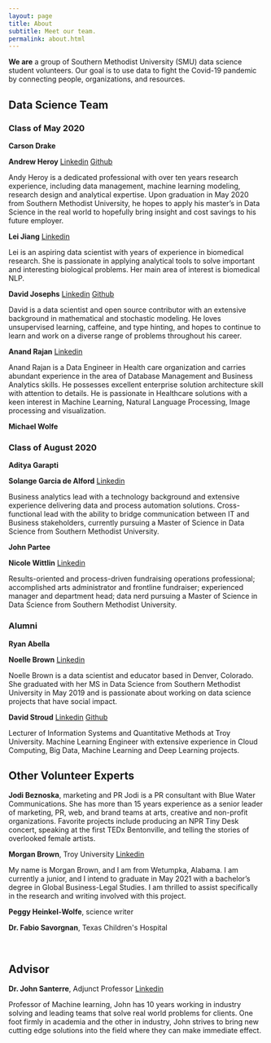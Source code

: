 ```yaml
---
layout: page
title: About
subtitle: Meet our team.
permalink: about.html
---
```

**We are** a group of Southern Methodist University (SMU) data science student volunteers. Our goal is to use data to fight the Covid-19 pandemic by connecting people, organizations, and resources. 

## Data Science Team ##

### Class of May 2020 ###
**Carson Drake**

**Andrew Heroy**
[Linkedin](https://www.linkedin.com/in/andyheroy/)
[Github](https://github.com/Landcruiser87)

Andy Heroy is a dedicated professional with over ten years research experience, including data management, machine learning modeling, research design and analytical expertise.  Upon graduation in May 2020 from Southern Methodist University, he hopes to apply his master’s in Data Science in the real world to hopefully bring insight and cost savings to his future employer.

**Lei Jiang**
[Linkedin](https://www.linkedin.com/in/lei-jiang-b4426025/)

Lei is an aspiring data scientist with years of experience in biomedical research. She is passionate in applying analytical tools to solve important and interesting biological problems. Her main area of interest is biomedical NLP.


**David Josephs**
[Linkedin](http://linkedin.com/in/data-science-david)
[Github](https://github.com/josephsdavid)

David is a data scientist and open source contributor with an extensive background in mathematical and stochastic modeling. He loves unsupervised learning, caffeine, and type hinting, and hopes to continue to learn and work on a diverse range of problems throughout his career.


**Anand Rajan**
[Linkedin](https://www.linkedin.com/in/anand-r-60b457)

Anand Rajan is a Data Engineer in Health care organization and carries abundant experience in the area of Database Management and Business Analytics skills. He possesses excellent enterprise solution architecture skill with attention to details. He is passionate in Healthcare solutions  with a keen interest in Machine Learning, Natural Language Processing, Image processing and visualization. 


**Michael Wolfe**



### Class of August 2020 ###
**Aditya Garapti**

**Solange Garcia de Alford**
[Linkedin](https://www.linkedin.com/in/solange-alford-960ba1128/)

Business analytics lead with a technology background and extensive experience delivering data and process automation solutions. Cross-functional lead with the ability to bridge communication between IT and Business stakeholders, currently pursuing a Master of Science in Data Science from Southern Methodist University.   

**John Partee**

**Nicole Wittlin**
[Linkedin](https://www.linkedin.com/in/newittlin/)

Results-oriented and process-driven fundraising operations professional; accomplished arts administrator and frontline fundraiser; experienced manager and department head; data nerd pursuing a Master of Science in Data Science from Southern Methodist University.




### Alumni ###
**Ryan Abella**

**Noelle Brown** 
[Linkedin](https://www.linkedin.com/in/noelleb1/)

Noelle Brown is a data scientist and educator based in Denver, Colorado. She graduated with her MS in Data Science from Southern Methodist University in May 2019 and is passionate about working on data science projects that have social impact.


**David Stroud**
[Linkedin](https://www.linkedin.com/in/davidstroudai/)
[Github](https://github.com/davestroud)

Lecturer of Information Systems and Quantitative Methods at Troy University. Machine Learning Engineer with extensive experience in Cloud Computing, Big Data, Machine Learning and Deep Learning projects.


## Other Volunteer Experts ##
**Jodi Beznoska**, marketing and PR
Jodi is a PR consultant with Blue Water Communications. She has more than 15 years experience as a senior leader of marketing, PR, web, and brand teams at arts, creative and non-profit organizations. Favorite projects include producing an NPR Tiny Desk concert, speaking at the first TEDx Bentonville, and telling the stories of overlooked female artists.

**Morgan Brown**, Troy University
[Linkedin](http://linkedin.com/in/morgan-brown-5b8474197)

My name is Morgan Brown, and I am from Wetumpka, Alabama. I am currently a junior, and I intend to graduate in May 2021 with a bachelor’s degree in Global Business-Legal Studies. I am thrilled to assist specifically in the research and writing involved with this project.


**Peggy Heinkel-Wolfe**, science writer

**Dr. Fabio Savorgnan**, Texas Children's Hospital

​
## Advisor ##
**Dr. John Santerre**, Adjunct Professor 
[Linkedin](https://www.linkedin.com/in/john-santerre-91609b6/)

Professor of Machine learning, John has 10 years working in industry solving and leading teams that solve real world problems for clients.  One foot firmly in academia and the other in industry, John strives to bring new cutting edge solutions into the field where they can make immediate effect.
